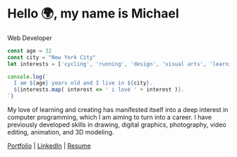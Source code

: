 # Hello 🌍, my name is Michael
Web Developer

```Javascript
const age = 32
const city = "New York City"
let interests = ['cycling', 'running', 'design', 'visual arts', 'learning', 'creating']

console.log(`
  I am ${age} years old and I live in ${city}.
  ${interests.map( interest => ' i love ' + interest )}.
`)
```

My love of learning and creating has manifested itself into a deep interest in computer programming, which I am aiming to turn into a career. I have previously developed skills in drawing, digital graphics, photography, video editing, animation, and 3D modeling.

[Portfolio](https://intrvertmichael.github.io) | [LinkedIn](https://www.linkedin.com/in/michaelpaguay/) | [Resume](https://resume.creddle.io/resume/ge4tz5cva4l)

